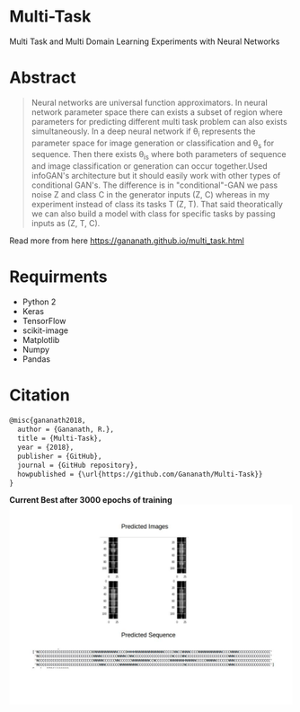 # Multi-Task
Multi Task and Multi Domain Learning Experiments with Neural Networks

# Abstract

> Neural networks are universal function approximators. In neural network parameter space there can exists a subset of region where parameters for predicting different multi task problem can also exists simultaneously. In a deep neural network if θ<sub>i</sub> represents the parameter space for image generation or classification and θ<sub>s</sub> for sequence. Then there exists θ<sub>is</sub> where both parameters of sequence and image classification or generation can occur together.Used infoGAN's architecture but it should easily work with other types of conditional GAN's. The difference is in "conditional"-GAN we pass noise Z and class C in the generator inputs (Z, C) whereas in my experiment instead of class its tasks T (Z, T). That said theoratically we can also build a model with class for specific tasks by passing inputs as (Z, T, C).

Read more from here https://gananath.github.io/multi_task.html

# Requirments
- Python 2
- Keras
- TensorFlow
- scikit-image
- Matplotlib
- Numpy
- Pandas

# Citation
```
@misc{gananath2018,
  author = {Gananath, R.},
  title = {Multi-Task},
  year = {2018},
  publisher = {GitHub},
  journal = {GitHub repository},
  howpublished = {\url{https://github.com/Gananath/Multi-Task}}
}
```
**Current Best after 3000 epochs of training**
![current_best](https://github.com/Gananath/gananath.github.io/blob/master/images/new_multi_pred.jpg)
